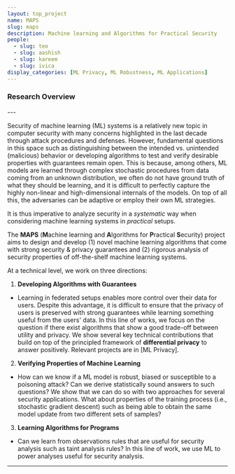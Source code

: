 ```yaml
---
layout: top_project
name: MAPS
slug: maps
description: Machine learning and Algorithms for Practical Security
people:
  - slug: teo
  - slug: aashish
  - slug: kareem
  - slug: ivica
display_categories: [ML Privacy, ML Robustness, ML Applications]
---
```


<h3>Research Overview</h3>
---

Security of machine learning (ML) systems is a relatively new topic in computer security with many concerns highlighted in the last decade through attack procedures and defenses.
However, fundamental questions in this space such as distinguishing between the intended vs. unintended (malicious) behavior or developing algorithms to test and verify desirable properties with guarantees remain open.
This is because, among others, ML models are learned through complex stochastic procedures from data coming from an unknown distribution, we often do not have ground truth of what they should be learning, and it is difficult to perfectly capture the highly non-linear and high-dimensional internals of the models.
On top of all this, the adversaries can be adaptive or employ their own ML strategies.

It is thus imperative to analyze security in a *systematic* way when considering machine learning systems in *practical* setups.

The **MAPS** (**M**achine learning and **A**lgorithms for **P**ractical **S**ecurity) project aims to design and develop (1) novel machine learning algorithms that come with strong security & privacy guarantees and (2) rigorous analysis of security properties of off-the-shelf machine learning systems.

At a technical level, we work on three directions:
1. **Developing Algorithms with Guarantees**
  - Learning in federated setups enables more control over their data for users. Despite this advantage, it is difficult to ensure that the privacy of users is preserved with strong guarantees while learning something useful from the users' data. In this line of works, we focus on the question if there exist algorithms that show a good trade-off between utility and privacy. We show several key technical contributions that build on top of the principled framework of **differential privacy** to answer positively. Relevant projects are in [ML Privacy].

2. **Verifying Properties of Machine Learning**
- How can we know if a ML model is robust, biased or susceptible to a poisoning attack? Can we derive statistically sound answers to such questions? We show that we can do so with two approaches for several security applications. What about properties of the training process (i.e., stochastic gradient descent) such as being able to obtain the same model update from two different sets of samples?  
3. **Learning Algorithms for Programs**
- Can we learn from observations rules that are useful for security analysis such as taint analysis rules? In this line of work, we use ML to power analyses useful for security analysis.

---